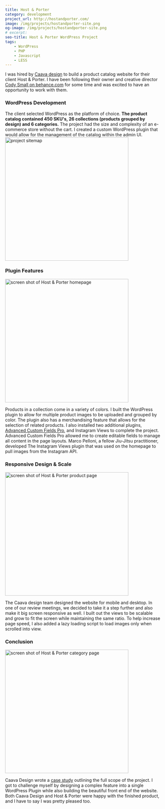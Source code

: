 ```yaml
---
title: Host & Porter
category: development
project_url: http://hostandporter.com/
image: /img/projects/hostandporter-site.png
og-image: /img/projects/hostandporter-site.png
# excerpt:
seo-title: Host & Porter WordPress Project
tags:
    - WordPress
    - PHP
    - Javascript
    - LESS
---
```

I was hired by [Caava design](https://caavadesign.com/) to build a product catalog website for their client Host & Porter.<!--more--> I have been following their owner and creative director [Cody Small on behance.com](https://www.behance.net/codysmall) for some time and was excited to have an opportunity to work with them.

### WordPress Development

The client selected WordPress as the platform of choice. **The product catalog contained 450 SKU's, 26 collections (products grouped by design) and 6 categories.** The project had the size and complexity of an e-commerce store without the cart. I created a custom WordPress plugin that would allow for the management of the catalog within the admin UI.
<img class="full-width" style="max-width: 1420px" width="400" height="400" src="{{ '/img/projects/hostandporter-site-map-alt.png' | absolute_url }}" alt="project sitemap">

### Plugin Features

<img class="full-width" width="400" height="400" src="{{ '/img/projects/hostandporter-homepage.png' | absolute_url }}" alt="screen shot of Host & Porter homepage">

Products in a collection come in a variety of colors. I built the WordPress plugin to allow for multiple product images to be uploaded and grouped by color. The plugin also has a merchandising feature that allows for the selection of related products. I also installed two additional plugins, [Advanced Custom Fields Pro](https://www.advancedcustomfields.com/pro/), and Instagram Views to complete the project. Advanced Custom Fields Pro allowed me to create editable fields to manage all content in the page layouts. Marco Pelloni, a fellow Jiu-Jitsu practitioner, developed The Instagram Views plugin that was used on the homepage to pull images from the Instagram API.

### Responsive Design & Scale

<img class="full-width" width="400" height="400" src="{{ '/img/projects/hostandporter-product.png' | absolute_url }}" alt="screen shot of Host & Porter product page">

The Caava design team designed the website for mobile and desktop. In one of our review meetings, we decided to take it a step further and also make it big screen responsive as well. I built out the views to be scalable and grow to fit the screen while maintaining the same ratio. To help increase page speed, I also added a lazy loading script to load images only when scrolled into view.

### Conclusion

<img class="full-width" width="400" height="400" src="{{ '/img/projects/hostandporter-category.png' | absolute_url }}" alt="screen shot of Host & Porter category page">

Caava Design wrote a [case study](https://caavadesign.com/project/host-porter-brand-packaging-and-website/) outlining the full scope of the project. I got to challenge myself by designing a complex feature into a single WordPress Plugin while also building the beautiful front end of the website. Both Caava Design and Host & Porter were happy with the finished product, and I have to say I was pretty pleased too.